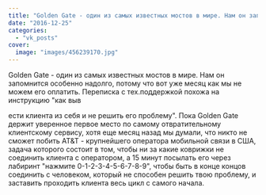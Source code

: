 ```yaml
---
title: "Golden Gate - один из самых известных мостов в мире. Нам он запомнится особенно надолго, потому что..."
date: "2016-12-25"
categories: 
  - "vk_posts"
cover:
  image: "images/456239170.jpg"
---
```


Golden Gate - один из самых известных мостов в мире. Нам он запомнится особенно надолго, потому что вот уже месяц как мы не можем его оплатить. Переписка с тех.поддержкой похожа на инструкцию "как выв

<!--more--> ести клиента из себя и не решить его проблему". Пока Golden Gate держит уверенное первое место по самому отвратительному клиентскому сервису, хотя еще месяц назад мы думали, что никто не сможет побить AT&T - крупнейшего оператора мобильной связи в США, задача которого состоит в том, чтобы ни за какие коврижки не соединить клиента с оператором, а 15 минут посылать его через лабиринт "нажмите 0-1-2-3-4-5-6-7-8-9", чтобы быть в конце концов соединить с человеком, который не способен решить твою проблему, и заставить проходить клиента весь цикл с самого начала.
